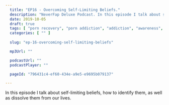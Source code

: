 ```yaml
---
  title: "EP16 - Overcoming Self-Limiting Beliefs."
  description: "NeverFap Deluxe Podcast. In this episode I talk about self-limiting beliefs, how to identify them, as well as dissolve them from our lives."
  date: 2019-10-05
  draft: true
  tags: [ "porn recovery", "porn addiction", "addiction", "awareness", "nofap", "neverfap", "neverfap deluxe", "neverfap basics", "nofap podcast", "neverfap podcast", "neverfap deluxe podcast" ]
  categories: [ "" ]
  
  slug: "ep-16-overcoming-self-limiting-beliefs"

  mp3Url: ""

  podcastUrl: ""
  podcastPlayer: ""

  pageId: "796431c4-ef60-434e-a9e5-e9695b079137"

---
```


In this episode I talk about self-limiting beliefs, how to identify them, as well as dissolve them from our lives.


